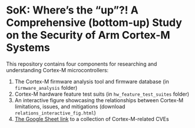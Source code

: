 # SoK: Where’s the “up”?! A Comprehensive (bottom-up) Study on the Security of Arm Cortex-M Systems

This repository contains four components for researching and understanding Cortex-M microcontrollers:

1. The Cortex-M firmware analysis tool and firmware database (in `firmware_analysis` folder)
2. Cortex-M hardware feature test suits (in `hw_feature_test_suites` folder)
3. An interactive figure showcasing the relationships between Cortex-M limitations, issues, and mitigations (download `relations_interactive_fig.html`)
4. [The Google Sheet link](https://docs.google.com/spreadsheets/d/1xWaPkYhWN8H_5XIA9zWZErhj2j2HMoxlJKs5AMwcE5c/edit?usp=sharing) to a collection of Cortex-M-related CVEs
